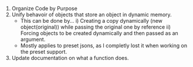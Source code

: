 1) Organize Code by Purpose
2) Unify behavoir of objects that store an object in dynamic memory.
    - This can be done by...
        i) Creating a copy dynamically (new object(original)) while passing the original one by reference
        ii) Forcing objects to be created dynamically and then passed as an argument.
    - Mostly applies to preset jsons, as I completly lost it when working on the preset support.
3) Update documentation on what a function does.
